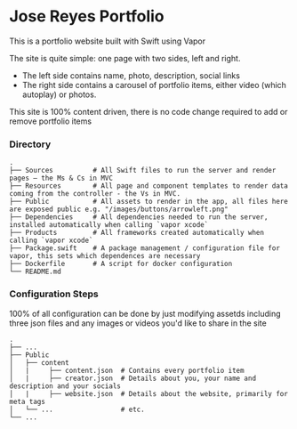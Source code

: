 # Jose Reyes Portfolio

This is a portfolio website built with Swift using Vapor

The site is quite simple: one page with two sides, left and right. 

  - The left side contains name, photo, description, social links
  - The right side contains a carousel of portfolio items, either video (which autoplay) or photos. 
  
  This site is 100% content driven, there is no code change required to add or remove portfolio items

### Directory

```
.
├── Sources          # All Swift files to run the server and render pages – the Ms & Cs in MVC
├── Resources        # All page and component templates to render data coming from the controller - the Vs in MVC.
├── Public           # All assets to render in the app, all files here are exposed public e.g. "/images/buttons/arrowleft.png"
├── Dependencies     # All dependencies needed to run the server, installed automatically when calling `vapor xcode`
├── Products         # All frameworks created automatically when calling `vapor xcode`
├── Package.swift    # A package management / configuration file for vapor, this sets which dependences are necessary
├── Dockerfile       # A script for docker configuration 
└── README.md  
```

### Configuration Steps

100% of all configuration can be done by just modifying assetds including three json files and any images or videos you'd like to share in the site 

```
.
├── ...
├── Public
│   ├── content            
│   |     ├── content.json  # Contains every portfolio item
│   |     ├── creator.json  # Details about you, your name and description and your socials
│   |     ├── website.json  # Details about the website, primarily for meta tags
│   └── ...                 # etc.
└── ...
```

